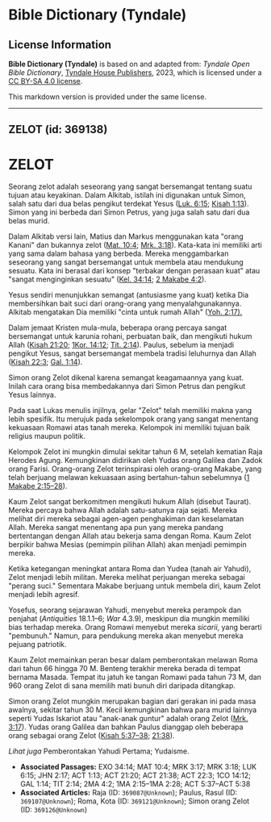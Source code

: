 # Bible Dictionary (Tyndale)

## License Information

**Bible Dictionary (Tyndale)** is based on and adapted from: _Tyndale Open Bible Dictionary_, [Tyndale House Publishers](https://tyndaleopenresources.com/), 2023, which is licensed under a [CC BY-SA 4.0 license](https://creativecommons.org/licenses/by-sa/4.0/legalcode.en).

This markdown version is provided under the same license.



--------------------------------

## ZELOT (id: 369138)

ZELOT
=====

Seorang zelot adalah seseorang yang sangat bersemangat tentang suatu tujuan atau keyakinan. Dalam Alkitab, istilah ini digunakan untuk Simon, salah satu dari dua belas pengikut terdekat Yesus ([Luk. 6:15](https://ref.ly/Luke6:15); [Kisah 1:13](https://ref.ly/Acts1:13)). Simon yang ini berbeda dari Simon Petrus, yang juga salah satu dari dua belas murid.

Dalam Alkitab versi lain, Matius dan Markus menggunakan kata "orang Kanani" dan bukannya zelot ([Mat. 10:4](https://ref.ly/Matt10:4); [Mrk. 3:18](https://ref.ly/Mark3:18)). Kata\-kata ini memiliki arti yang sama dalam bahasa yang berbeda. Mereka menggambarkan seseorang yang sangat bersemangat untuk membela atau mendukung sesuatu. Kata ini berasal dari konsep "terbakar dengan perasaan kuat" atau "sangat menginginkan sesuatu" ([Kel. 34:14](https://ref.ly/Exod34:14); [2 Makabe 4:2](https://ref.ly/2Macc4:2)).

Yesus sendiri menunjukkan semangat (antusiasme yang kuat) ketika Dia membersihkan bait suci dari orang\-orang yang menyalahgunakannya. Alkitab mengatakan Dia memiliki "cinta untuk rumah Allah" ([Yoh. 2:17\).](https://ref.ly/John2:17)

Dalam jemaat Kristen mula\-mula, beberapa orang percaya sangat bersemangat untuk karunia rohani, perbuatan baik, dan mengikuti hukum Allah ([Kisah 21:20](https://ref.ly/Acts21:20); [1Kor. 14:12](https://ref.ly/1Cor14:12); [Tit. 2:14](https://ref.ly/Titus2:14)). Paulus, sebelum ia menjadi pengikut Yesus, sangat bersemangat membela tradisi leluhurnya dan Allah ([Kisah 22:3](https://ref.ly/Acts22:3); [Gal. 1:14](https://ref.ly/Gal1:14)).

Simon orang Zelot dikenal karena semangat keagamaannya yang kuat. Inilah cara orang bisa membedakannya dari Simon Petrus dan pengikut Yesus lainnya.

Pada saat Lukas menulis injilnya, gelar "Zelot" telah memiliki makna yang lebih spesifik. Itu merujuk pada sekelompok orang yang sangat menentang kekuasaan Romawi atas tanah mereka. Kelompok ini memiliki tujuan baik religius maupun politik.

Kelompok Zelot ini mungkin dimulai sekitar tahun 6 M, setelah kematian Raja Herodes Agung. Kemungkinan didirikan oleh Yudas orang Galilea dan Zadok orang Farisi. Orang\-orang Zelot terinspirasi oleh orang\-orang Makabe, yang telah berjuang melawan kekuasaan asing bertahun\-tahun sebelumnya ([1 Makabe 2:15–28](https://ref.ly/1Macc2:15-1Macc2:28)).

Kaum Zelot sangat berkomitmen mengikuti hukum Allah (disebut Taurat). Mereka percaya bahwa Allah adalah satu\-satunya raja sejati. Mereka melihat diri mereka sebagai agen\-agen penghakiman dan keselamatan Allah. Mereka sangat menentang apa pun yang mereka pandang bertentangan dengan Allah atau bekerja sama dengan Roma. Kaum Zelot berpikir bahwa Mesias (pemimpin pilihan Allah) akan menjadi pemimpin mereka.

Ketika ketegangan meningkat antara Roma dan Yudea (tanah air Yahudi), Zelot menjadi lebih militan. Mereka melihat perjuangan mereka sebagai "perang suci." Sementara Makabe berjuang untuk membela diri, kaum Zelot menjadi lebih agresif.

Yosefus, seorang sejarawan Yahudi, menyebut mereka perampok dan penjahat (*Antiquities* 18\.1\.1–6; *War* 4\.3\.9\), meskipun dia mungkin memiliki bias terhadap mereka. Orang Romawi menyebut mereka *sicarii*, yang berarti "pembunuh." Namun, para pendukung mereka akan menyebut mereka pejuang patriotik.

Kaum Zelot memainkan peran besar dalam pemberontakan melawan Roma dari tahun 66 hingga 70 M. Benteng terakhir mereka berada di tempat bernama Masada. Tempat itu jatuh ke tangan Romawi pada tahun 73 M, dan 960 orang Zelot di sana memilih mati bunuh diri daripada ditangkap.

Simon orang Zelot mungkin merupakan bagian dari gerakan ini pada masa awalnya, sekitar tahun 30 M. Kecil kemungkinan bahwa para murid lainnya seperti Yudas Iskariot atau "anak\-anak guntur" adalah orang Zelot ([Mrk. 3:17](https://ref.ly/Mark3:17)). Yudas orang Galilea dan bahkan Paulus dianggap oleh beberapa orang sebagai orang Zelot ([Kisah 5:37–38](https://ref.ly/Acts5:37-Acts5:38); [21:38](https://ref.ly/Acts21:38)).

*Lihat juga* Pemberontakan Yahudi Pertama; Yudaisme.

* **Associated Passages:** EXO 34:14; MAT 10:4; MRK 3:17; MRK 3:18; LUK 6:15; JHN 2:17; ACT 1:13; ACT 21:20; ACT 21:38; ACT 22:3; 1CO 14:12; GAL 1:14; TIT 2:14; 2MA 4:2; 1MA 2:15–1MA 2:28; ACT 5:37–ACT 5:38
* **Associated Articles:** Raja (ID: `369087@Unknown`); Paulus, Rasul (ID: `369107@Unknown`); Roma, Kota (ID: `369121@Unknown`); Simon orang Zelot (ID: `369126@Unknown`)


